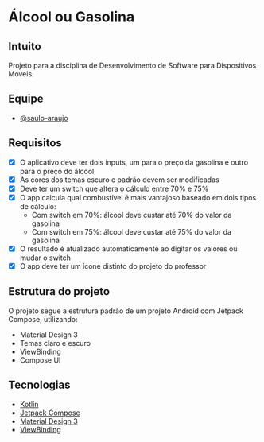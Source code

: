 # Álcool ou Gasolina

## Intuito

Projeto para a disciplina de Desenvolvimento de Software para Dispositivos Móveis.

## Equipe

- [@saulo-araujo](https://github.com/teste)

## Requisitos

- [x] O aplicativo deve ter dois inputs, um para o preço da gasolina e outro para o preço do álcool
- [x] As cores dos temas escuro e padrão devem ser modificadas
- [x] Deve ter um switch que altera o cálculo entre 70% e 75%
- [x] O app calcula qual combustível é mais vantajoso baseado em dois tipos de cálculo:
  - Com switch em 70%: álcool deve custar até 70% do valor da gasolina
  - Com switch em 75%: álcool deve custar até 75% do valor da gasolina
- [x] O resultado é atualizado automaticamente ao digitar os valores ou mudar o switch
- [x] O app deve ter um ícone distinto do projeto do professor

## Estrutura do projeto

O projeto segue a estrutura padrão de um projeto Android com Jetpack Compose, utilizando:
- Material Design 3
- Temas claro e escuro
- ViewBinding
- Compose UI

## Tecnologias

- [Kotlin](https://kotlinlang.org/)
- [Jetpack Compose](https://developer.android.com/jetpack/compose)
- [Material Design 3](https://material.io/design/introduction)
- [ViewBinding](https://developer.android.com/topic/libraries/view-binding)

